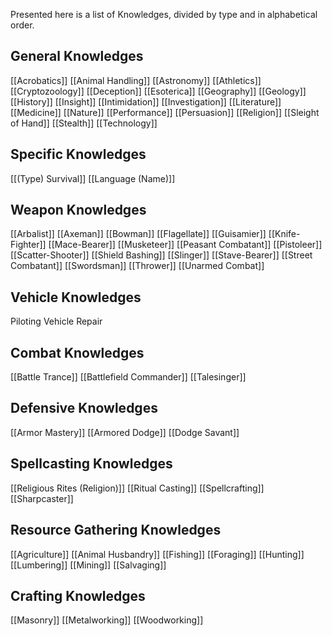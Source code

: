 Presented here is a list of Knowledges, divided by type and in alphabetical order.

## General Knowledges
[[Acrobatics]]
[[Animal Handling]]
[[Astronomy]]
[[Athletics]]
[[Cryptozoology]]
[[Deception]]
[[Esoterica]]
[[Geography]]
[[Geology]]
[[History]]
[[Insight]]
[[Intimidation]]
[[Investigation]]
[[Literature]]
[[Medicine]]
[[Nature]]
[[Performance]]
[[Persuasion]]
[[Religion]]
[[Sleight of Hand]]
[[Stealth]]
[[Technology]]

## Specific Knowledges
[[(Type) Survival]]
[[Language (Name)]]

## Weapon Knowledges
[[Arbalist]]
[[Axeman]]
[[Bowman]]
[[Flagellate]]
[[Guisamier]]
[[Knife-Fighter]]
[[Mace-Bearer]]
[[Musketeer]]
[[Peasant Combatant]]
[[Pistoleer]]
[[Scatter-Shooter]]
[[Shield Bashing]]
[[Slinger]]
[[Stave-Bearer]]
[[Street Combatant]]
[[Swordsman]]
[[Thrower]]
[[Unarmed Combat]]

## Vehicle Knowledges
Piloting
Vehicle Repair

## Combat Knowledges
[[Battle Trance]]
[[Battlefield Commander]]
[[Talesinger]]

## Defensive Knowledges
[[Armor Mastery]]
[[Armored Dodge]]
[[Dodge Savant]]

## Spellcasting Knowledges
[[Religious Rites (Religion)]]
[[Ritual Casting]]
[[Spellcrafting]]
[[Sharpcaster]]

## Resource Gathering Knowledges
[[Agriculture]]
[[Animal Husbandry]]
[[Fishing]]
[[Foraging]]
[[Hunting]]
[[Lumbering]]
[[Mining]]
[[Salvaging]]

## Crafting Knowledges
[[Masonry]]
[[Metalworking]]
[[Woodworking]]